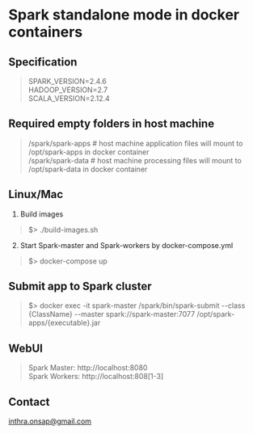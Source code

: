 # Spark standalone mode in docker containers

## Specification
> SPARK_VERSION=2.4.6<br/>
> HADOOP_VERSION=2.7<br/>
> SCALA_VERSION=2.12.4

## Required empty folders in host machine
> /spark/spark-apps # host machine application files will mount to /opt/spark-apps in docker container<br/>
> /spark/spark-data # host machine processing files will mount to /opt/spark-data in docker container

## Linux/Mac
1) Build images

> $> ./build-images.sh

2) Start Spark-master and Spark-workers by docker-compose.yml

> $> docker-compose up

## Submit app to Spark cluster
> $> docker exec -it spark-master /spark/bin/spark-submit --class {ClassName} --master spark://spark-master:7077 /opt/spark-apps/{executable}.jar

## WebUI
> Spark Master: http://localhost:8080 <br/>
> Spark Workers: http://localhost:808[1-3]

## Contact
inthra.onsap@gmail.com
